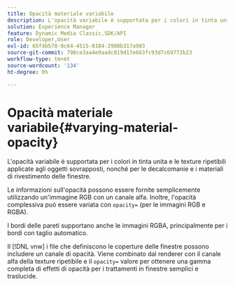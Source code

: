 ```yaml
---
title: Opacità materiale variabile
description: L'opacità variabile è supportata per i colori in tinta unita e le texture ripetibili applicate agli oggetti sovrapposti, nonché per le decalcomanie e i materiali di rivestimento delle finestre.
solution: Experience Manager
feature: Dynamic Media Classic,SDK/API
role: Developer,User
exl-id: 65f4b578-0c64-4515-8184-2908b317a983
source-git-commit: 790ce3aa4e9aadc019d17e663fc93d7c69772b23
workflow-type: tm+mt
source-wordcount: '134'
ht-degree: 0%

---
```


# Opacità materiale variabile{#varying-material-opacity}

L&#39;opacità variabile è supportata per i colori in tinta unita e le texture ripetibili applicate agli oggetti sovrapposti, nonché per le decalcomanie e i materiali di rivestimento delle finestre.

Le informazioni sull&#39;opacità possono essere fornite semplicemente utilizzando un&#39;immagine RGB con un canale alfa. Inoltre, l&#39;opacità complessiva può essere variata con `opacity=` (per le immagini RGB e RGBA).

I bordi delle pareti supportano anche le immagini RGBA, principalmente per i bordi con taglio automatico.

Il [!DNL vnw] i file che definiscono le coperture delle finestre possono includere un canale di opacità. Viene combinato dal renderer con il canale alfa della texture ripetibile e il `opacity=` valore per ottenere una gamma completa di effetti di opacità per i trattamenti in finestre semplici e traslucide.
